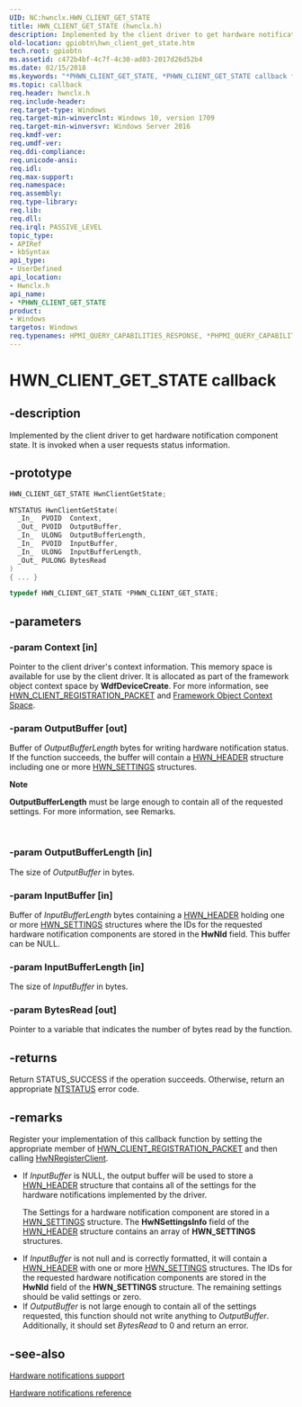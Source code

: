 ```yaml
---
UID: NC:hwnclx.HWN_CLIENT_GET_STATE
title: HWN_CLIENT_GET_STATE (hwnclx.h)
description: Implemented by the client driver to get hardware notification component state. It is invoked when a user requests status information.
old-location: gpiobtn\hwn_client_get_state.htm
tech.root: gpiobtn
ms.assetid: c472b4bf-4c7f-4c30-ad03-2017d26d52b4
ms.date: 02/15/2018
ms.keywords: "*PHWN_CLIENT_GET_STATE, *PHWN_CLIENT_GET_STATE callback function pointer, HWN_CLIENT_GET_STATE, HwnClientGetState, HwnClientGetState callback function, gpiobtn.hwn_client_get_state, hwnclx/HwnClientGetState"
ms.topic: callback
req.header: hwnclx.h
req.include-header:
req.target-type: Windows
req.target-min-winverclnt: Windows 10, version 1709
req.target-min-winversvr: Windows Server 2016
req.kmdf-ver:
req.umdf-ver:
req.ddi-compliance:
req.unicode-ansi:
req.idl:
req.max-support:
req.namespace:
req.assembly:
req.type-library:
req.lib:
req.dll:
req.irql: PASSIVE_LEVEL
topic_type:
- APIRef
- kbSyntax
api_type:
- UserDefined
api_location:
- Hwnclx.h
api_name:
- *PHWN_CLIENT_GET_STATE
product:
- Windows
targetos: Windows
req.typenames: HPMI_QUERY_CAPABILITIES_RESPONSE, *PHPMI_QUERY_CAPABILITIES_RESPONSE
---
```


# HWN_CLIENT_GET_STATE callback


## -description



Implemented by the client driver to get hardware notification component state. It is invoked when a user requests status information.


## -prototype


```cpp
HWN_CLIENT_GET_STATE HwnClientGetState;

NTSTATUS HwnClientGetState(
  _In_  PVOID  Context,
  _Out_ PVOID  OutputBuffer,
  _In_  ULONG  OutputBufferLength,
  _In_  PVOID  InputBuffer,
  _In_  ULONG  InputBufferLength,
  _Out_ PULONG BytesRead
)
{ ... }

typedef HWN_CLIENT_GET_STATE *PHWN_CLIENT_GET_STATE;
```


## -parameters




### -param Context [in]

Pointer to the client driver's context information. This memory space is available for use by the client driver. It is allocated as part of the framework object context space by <b>WdfDeviceCreate</b>. For more information, see <a href="https://docs.microsoft.com/windows-hardware/drivers/gpiobtn/create-a-hardware-notification-client-driver">HWN_CLIENT_REGISTRATION_PACKET</a> and  <a href="https://docs.microsoft.com/windows-hardware/drivers/wdf/framework-object-context-space">Framework Object Context Space</a>.


### -param OutputBuffer [out]

Buffer of <i>OutputBufferLength</i> bytes for writing hardware notification status. If the function succeeds, the buffer will contain a <a href="https://docs.microsoft.com/windows-hardware/drivers/gpiobtn/create-a-hardware-notification-client-driver">HWN_HEADER</a> structure including one or more <a href="https://docs.microsoft.com/windows-hardware/drivers/gpiobtn/create-a-hardware-notification-client-driver">HWN_SETTINGS</a> structures.

<div class="alert"><b>Note</b>  <p class="note"><b>OutputBufferLength</b> must be large enough to contain all of the requested settings. For more information, see Remarks.

</div>
<div> </div>

### -param OutputBufferLength [in]

The size of <i>OutputBuffer</i> in bytes.


### -param InputBuffer [in]

Buffer of <i>InputBufferLength</i> bytes containing a <a href="https://docs.microsoft.com/windows-hardware/drivers/gpiobtn/create-a-hardware-notification-client-driver">HWN_HEADER</a> holding one or more <a href="https://docs.microsoft.com/windows-hardware/drivers/gpiobtn/create-a-hardware-notification-client-driver">HWN_SETTINGS</a> structures where the IDs for the requested hardware notification components are stored in the <b>HwNId</b> field. This buffer can be NULL.


### -param InputBufferLength [in]

The size of <i>InputBuffer</i> in bytes.


### -param BytesRead [out]

Pointer to a variable that indicates the number of bytes read by the function.


## -returns




Return STATUS_SUCCESS if the operation succeeds. Otherwise, return an appropriate <a href="https://msdn.microsoft.com/7792201b-63bb-4db5-803d-2af02893d505">NTSTATUS</a> error code.




## -remarks



Register your implementation of this callback function by setting the appropriate member of <a href="https://docs.microsoft.com/windows-hardware/drivers/gpiobtn/create-a-hardware-notification-client-driver">HWN_CLIENT_REGISTRATION_PACKET</a> and then calling <a href="..\hwnclx\nf-hwnclx-hwnregisterclient.md">HwNRegisterClient</a>.

<ul>
<li>
If <i>InputBuffer</i> is NULL, the output buffer will be used to store a <a href="https://docs.microsoft.com/windows-hardware/drivers/gpiobtn/create-a-hardware-notification-client-driver">HWN_HEADER</a> structure that contains all of the settings for the hardware notifications implemented by the driver.

The Settings for a hardware notification component are stored in a <a href="https://docs.microsoft.com/windows-hardware/drivers/gpiobtn/create-a-hardware-notification-client-driver">HWN_SETTINGS</a> structure. The <b>HwNSettingsInfo</b> field of the <a href="https://docs.microsoft.com/windows-hardware/drivers/gpiobtn/create-a-hardware-notification-client-driver">HWN_HEADER</a> structure contains an array of <b>HWN_SETTINGS</b> structures.

</li>
<li>
If <i>InputBuffer</i> is not null and is correctly formatted, it will contain a <a href="https://docs.microsoft.com/windows-hardware/drivers/gpiobtn/create-a-hardware-notification-client-driver">HWN_HEADER</a> with one or more <a href="https://docs.microsoft.com/windows-hardware/drivers/gpiobtn/create-a-hardware-notification-client-driver">HWN_SETTINGS</a> structures. The IDs for the requested hardware notification components are stored in the <b>HwNId</b> field of the <b>HWN_SETTINGS</b> structure. The remaining settings should be valid settings or zero.

</li>
<li>
If <i>OutputBuffer</i> is not large enough to contain all of the settings requested, this function should not write anything to <i>OutputBuffer</i>. Additionally, it should set <i>BytesRead</i> to 0 and return an error.

</li>
</ul>



## -see-also

<a href="https://msdn.microsoft.com/library/windows/hardware/dn789335">Hardware notifications support</a>



<a href="https://msdn.microsoft.com/405ff6db-9bc0-42f3-a740-49dd3967a8b3">Hardware notifications reference</a>



 

 


